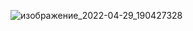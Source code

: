 ![изображение_2022-04-29_190427328](https://user-images.githubusercontent.com/97594421/165981886-68689b7c-3190-42fd-921b-c240864a5557.png)
